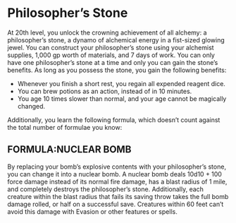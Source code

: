 # Philosopher’s Stone

At 20th level, you unlock the crowning achievement of all alchemy: a philosopher’s stone, a dynamo of alchemical energy in a fist-sized glowing jewel. You can construct your philosopher’s stone using your alchemist supplies, 1,000 gp worth of materials, and 7 days of work. You can only have one philosopher’s stone at a time and only you can gain the stone’s benefits. As long as you possess the stone, you gain the following benefits:
- Whenever you finish a short rest, you regain all expended reagent dice.
- You can brew potions as an action, instead of in 10 minutes.
- You age 10 times slower than normal, and your age cannot be magically changed.

Additionally, you learn the following formula, which doesn’t count against the total number of formulae you know:

## FORMULA:NUCLEAR BOMB

By replacing your bomb’s explosive contents with your philosopher’s stone, you can change it into a nuclear bomb. A nuclear bomb deals 10d10 + 100 force damage instead of its normal fire damage, has a blast radius of 1 mile, and completely destroys the philosopher’s stone. Additionally, each creature within the blast radius that fails its saving throw takes the full bomb damage rolled, or half on a successful save. Creatures within 60 feet can’t avoid this damage with Evasion or other features or spells.